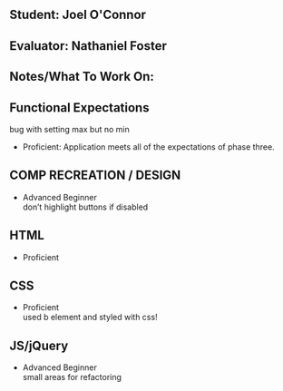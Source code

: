 ## Student: Joel O'Connor
## Evaluator: Nathaniel Foster
## Notes/What To Work On:

## Functional Expectations
bug with setting max but no min
* Proficient: Application meets all of the expectations of phase three.  

## COMP RECREATION / DESIGN

* Advanced Beginner  
don’t highlight buttons if disabled


## HTML
* Proficient  

## CSS
* Proficient  
 used b element and styled with css!

## JS/jQuery

* Advanced Beginner  
small areas for refactoring
